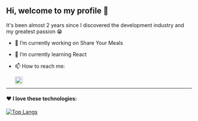 ## Hi, welcome to my profile 👋

It's been almost 2 years since I discovered the development industry and my greatest passion 😁

- 🔭 I’m currently working on Share Your Meals

- 🌱 I’m currently learning React

- <p>📫 How to reach me:</p><a href="https://www.linkedin.com/in/miguel-ruiz-ballesteros/"><img align="left" src="https://raw.githubusercontent.com/yushi1007/yushi1007/main/images/linkedin.svg" alt="Yu Shi | LinkedIn" width="21px"/></a><br>

---
#### ♥ I love these technologies:
[![Top Langs](https://github-readme-stats.vercel.app/api/top-langs/?username=miguelrbb)](https://github.com/anuraghazra/github-readme-stats)

